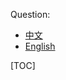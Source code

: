 
Question: <br>
 - [中文](https://leetcode-cn.com/problems/914)
 - [English](https://leetcode.com/problems/914)

[TOC]
